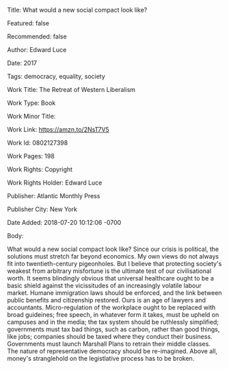 Title: What would a new social compact look like?

Featured: false

Recommended: false

Author: Edward Luce

Date: 2017

Tags: democracy, equality, society

Work Title: The Retreat of Western Liberalism

Work Type: Book

Work Minor Title:  

Work Link: https://amzn.to/2NsT7V5

Work Id:  0802127398

Work Pages:  198

Work Rights:  Copyright

Work Rights Holder:  Edward Luce

Publisher:  Atlantic Monthly Press

Publisher City:  New York

Date Added: 2018-07-20 10:12:06 -0700

Body:

What would a new social compact look like? Since our crisis is political, the solutions must stretch far beyond economics. My own views do not always fit into twentieth-century pigeonholes. But I believe that protecting society's weakest from arbitrary misfortune is the ultimate test of our civilisational worth. It seems blindingly obvious that universal healthcare ought to be a basic shield against the vicissitudes of an increasingly volatile labour market. Humane immigration laws should be enforced, and the link between public benefits and citizenship restored. Ours is an age of lawyers and accountants. Micro-regulation of the workplace ought to be replaced with broad guideines; free speech, in whatever form it takes, must be upheld on campuses and in the media; the tax system should be ruthlessly simplified; governments must tax bad things, such as carbon, rather than good things, like jobs; companies should be taxed where they conduct their business. Governments must launch Marshall Plans to retrain their middle classes. The nature of representative democracy should be re-imagined. Above all, money's stranglehold on the legistlative process has to be broken. 


